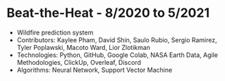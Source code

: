 # Beat-the-Heat - 8/2020 to 5/2021
- Wildfire prediction system
- Contributors: Kaylee Pham, David Shin, Saulo Rubio, Sergio Ramirez, Tyler Poplawski, Macoto Ward, Lior Zlotikman
- Technologies: Python, GitHub, Google Colab, NASA Earth Data, Agile Methodologies, ClickUp, Overleaf, Discord
- Algorithms: Neural Network, Support Vector Machine
